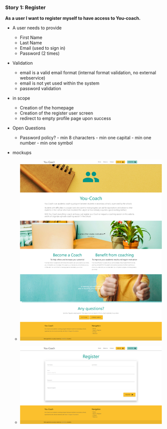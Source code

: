 ### Story 1: Register
**As a user I want to register myself to have access to You-coach.**

- A user needs to provide
    - First Name
    - Last Name
    - Email (used to sign in)
    - Password (2 times)      
   
- Validation
    - email is a valid email format (internal format validation, no external webservice)
    - email is not yet used within the system
    - password validation    
    
- in scope
    - Creation of the homepage 
    - Creation of the register user screen
    - redirect to empty profile page upon success 
    
- Open Questions
    - Password policy?
            - min 8 characters
            - min one capital
            - min one number
            - min one  symbol  
    
- mockups
    - ![Homepage](..\img\homepage.png)
              
    - ![Register](..\img\register.png)
   